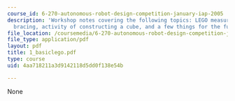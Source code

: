 ```yaml
---
course_id: 6-270-autonomous-robot-design-competition-january-iap-2005
description: 'Workshop notes covering the following topics: LEGO measurements, LEGO
  bracing, activity of constructing a cube, and a few things for the future.'
file_location: /coursemedia/6-270-autonomous-robot-design-competition-january-iap-2005/4aa718211a3d9142118d5dd0f138e54b_1_basiclego.pdf
file_type: application/pdf
layout: pdf
title: 1_basiclego.pdf
type: course
uid: 4aa718211a3d9142118d5dd0f138e54b

---
```

None